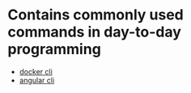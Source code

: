 # Contains commonly used commands in day-to-day programming

- [docker cli](https://github.com/fbasa/cheat-sheet-commands/blob/master/docker-day-to-day-commands.md)
- [angular cli](https://github.com/fbasa/cheat-sheet-commands/blob/master/angular-cli-commands.md)
